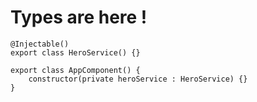 # Types are here !

```
@Injectable()
export class HeroService() {}
```

<!-- .element:  class="with-code-dark" -->

```
export class AppComponent() {
    constructor(private heroService : HeroService) {}
}
```

<!-- .element:  class="with-code-dark" -->
